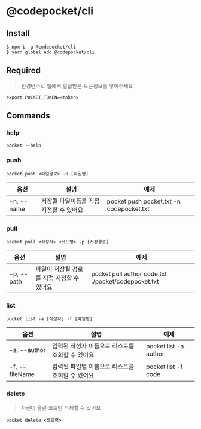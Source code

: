 # @codepocket/cli

## Install

```
$ npm i -g @codepocket/cli
$ yarn global add @codepocket/cli
```

## Required

> 환경변수로 웹에서 발급받은 토큰정보를 넣어주세요

```
export POCKET_TOKEN=<token>
```

## Commands

### help

```
pocket --help
```

### push

```
pocket push <파일경로> -n [파일명]
```

| 옵션       | 설명                                    | 예제                                     |
| ---------- | --------------------------------------- | ---------------------------------------- |
| -n, --name | 저장될 파일이름을 직접 지정할 수 있어요 | pocket push pocket.txt -n codepocket.txt |

### pull

```
pocket pull <작성자> <코드명> -p [저장경로]
```

| 옵션       | 설명                                       | 예제                                                |
| ---------- | ------------------------------------------ | --------------------------------------------------- |
| -p, --path | 파일이 저장될 경로를 직접 지정할 수 있어요 | pocket pull author code.txt ./pocket/codepocket.txt |

### list

```
pocket list -a [작성자] -f [파일명]
```

| 옵션           | 설명                                             | 예제                  |
| -------------- | ------------------------------------------------ | --------------------- |
| -a, --author   | 입력된 작성자 이름으로 리스트를 조회할 수 있어요 | pocket list -a author |
| -f, --fileName | 입력된 파일명 이름으로 리스트를 조회할 수 있어요 | pocket list -f code   |

### delete

> 자신이 올린 코드만 삭제할 수 있어요

```
pocket delete <코드명>
```

